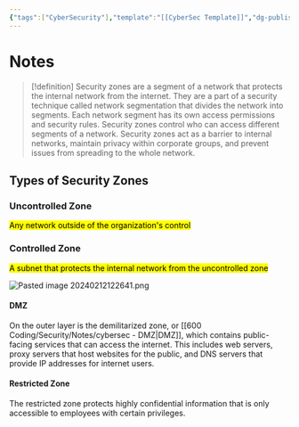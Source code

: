```yaml
---
{"tags":["CyberSecurity"],"template":"[[CyberSec Template]]","dg-publish":true,"permalink":"/600-coding/security/notes/cybersec-security-zone/","dgPassFrontmatter":true}
---
```



# Notes
> [!definition] 
> Security zones are a segment of a network that protects the internal network from the internet. They are a part of a security technique called network segmentation that divides the network into segments. Each network segment has its own access permissions and security rules. Security zones control who can access different segments of a network. Security zones act as a barrier to internal networks, maintain privacy within corporate groups, and prevent issues from spreading to the whole network.


## Types of Security Zones
### Uncontrolled Zone
<mark class="hltr-yellow">Any network outside of the organization's control</mark>

### Controlled Zone
<mark class="hltr-yellow">A subnet that protects the internal network from the uncontrolled zone</mark>

![Pasted image 20240212122641.png](/img/user/104%20Attachments/Pasted%20image%2020240212122641.png)
#### DMZ
On the outer layer is the demilitarized zone, or [[600 Coding/Security/Notes/cybersec - DMZ\|DMZ]], which contains public-facing services that can access the internet. This includes web servers, proxy servers that host websites for the public, and DNS servers that provide IP addresses for internet users.

#### Restricted Zone
The restricted zone protects highly confidential information that is only accessible to employees with certain privileges.


